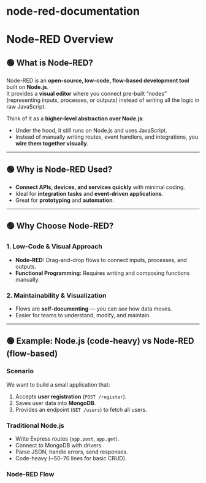 # node-red-documentation
# Node-RED Overview

## 🟢 What is Node-RED?
Node-RED is an **open-source, low-code, flow-based development tool** built on **Node.js**.  
It provides a **visual editor** where you connect pre-built “nodes” (representing inputs, processes, or outputs) instead of writing all the logic in raw JavaScript.

Think of it as a **higher-level abstraction over Node.js**:
- Under the hood, it still runs on Node.js and uses JavaScript.
- Instead of manually writing routes, event handlers, and integrations, you **wire them together visually**.

---

## 🟢 Why is Node-RED Used?
- **Connect APIs, devices, and services quickly** with minimal coding.  
- Ideal for **integration tasks** and **event-driven applications**.  
- Great for **prototyping** and **automation**.  

---

## 🟢 Why Choose Node-RED?
### 1. Low-Code & Visual Approach
- **Node-RED:** Drag-and-drop flows to connect inputs, processes, and outputs.  
- **Functional Programming:** Requires writing and composing functions manually.  

### 2. Maintainability & Visualization
- Flows are **self-documenting** — you can *see* how data moves.  
- Easier for teams to understand, modify, and maintain.  

---

## 🟢 Example: Node.js (code-heavy) vs Node-RED (flow-based)

### Scenario
We want to build a small application that:
1. Accepts **user registration** (`POST /register`).  
2. Saves user data into **MongoDB**.  
3. Provides an endpoint (`GET /users`) to fetch all users.  

### Traditional Node.js
- Write Express routes (`app.post`, `app.get`).  
- Connect to MongoDB with drivers.  
- Parse JSON, handle errors, send responses.  
- Code-heavy (~50–70 lines for basic CRUD).  

### Node-RED Flow
